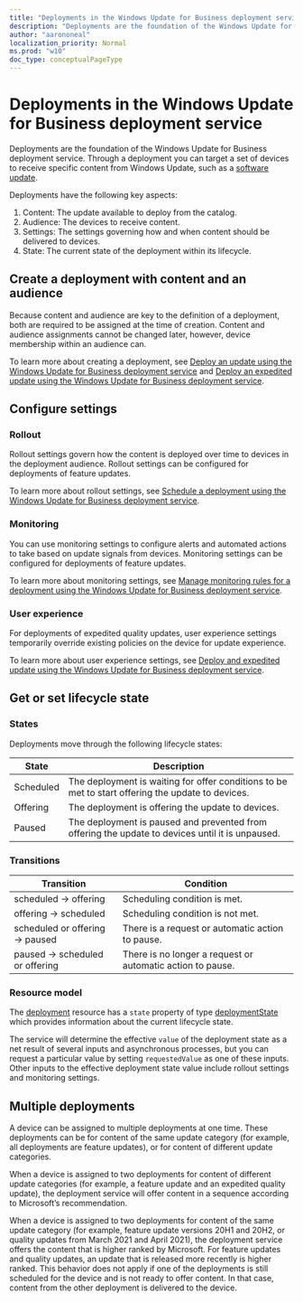 ```yaml
---
title: "Deployments in the Windows Update for Business deployment service"
description: "Deployments are the foundation of the Windows Update for Business deployment service. Through a deployment you can target a set of devices to receive specific content from Windows Update, such as a software update."
author: "aarononeal"
localization_priority: Normal
ms.prod: "w10"
doc_type: conceptualPageType
---
```


# Deployments in the Windows Update for Business deployment service

Deployments are the foundation of the Windows Update for Business deployment service. Through a deployment you can target a set of devices to receive specific content from Windows Update, such as a [software update](windowsupdates-software-updates.md).

Deployments have the following key aspects:

1. Content: The update available to deploy from the catalog.
2. Audience: The devices to receive content.
3. Settings: The settings governing how and when content should be delivered to devices.
4. State: The current state of the deployment within its lifecycle.

## Create a deployment with content and an audience

Because content and audience are key to the definition of a deployment, both are required to be assigned at the time of creation. Content and audience assignments cannot be changed later, however, device membership within an audience can.

To learn more about creating a deployment, see [Deploy an update using the Windows Update for Business deployment service](windowsupdates-deploy-update.md) and [Deploy an expedited update using the Windows Update for Business deployment service](windowsupdates-deploy-expedited-update.md).

## Configure settings

### Rollout

Rollout settings govern how the content is deployed over time to devices in the deployment audience. Rollout settings can be configured for deployments of feature updates.

To learn more about rollout settings, see [Schedule a deployment using the Windows Update for Business deployment service](windowsupdates-schedule-deployment.md).

### Monitoring

You can use monitoring settings to configure alerts and automated actions to take based on update signals from devices. Monitoring settings can be configured for deployments of feature updates.

To learn more about monitoring settings, see [Manage monitoring rules for a deployment using the Windows Update for Business deployment service](windowsupdates-manage-monitoring-rules.md).

### User experience

For deployments of expedited quality updates, user experience settings temporarily override existing policies on the device for update experience.

To learn more about user experience settings, see [Deploy and expedited update using the Windows Update for Business deployment service](windowsupdates-deploy-expedited-update.md).

## Get or set lifecycle state

### States

Deployments move through the following lifecycle states:

| State     | Description                                                                                       |
|-----------|---------------------------------------------------------------------------------------------------|
| Scheduled | The deployment is waiting for offer conditions to be met to start offering the update to devices. |
| Offering  | The deployment is offering the update to devices.                                                 |
| Paused    | The deployment is paused and prevented from offering the update to devices until it is unpaused.  |


### Transitions

| Transition                     | Condition                                |
|--------------------------------|------------------------------------------|
| scheduled → offering           | Scheduling condition is met.             |
| offering → scheduled           | Scheduling condition is not met.         |
| scheduled or offering → paused | There is a request or automatic action to pause. |
| paused → scheduled or offering | There is no longer a request or automatic action to pause. |

### Resource model

The [deployment](/graph/api/resources/windowsupdates-deployment) resource has a `state` property of type [deploymentState](/graph/api/resources/windowsupdates-deploymentstate) which provides information about the current lifecycle state.

The service will determine the effective `value` of the deployment state as a net result of several inputs and asynchronous processes, but you can request a particular value by setting `requestedValue` as one of these inputs. Other inputs to the effective deployment state value include rollout settings and monitoring settings.

## Multiple deployments

A device can be assigned to multiple deployments at one time. These deployments can be for content of the same update category (for example, all deployments are feature updates), or for content of different update categories.

When a device is assigned to two deployments for content of different update categories (for example, a feature update and an expedited quality update), the deployment service will offer content in a sequence according to Microsoft’s recommendation.

When a device is assigned to two deployments for content of the same update category (for example, feature update versions 20H1 and 20H2, or quality updates from March 2021 and April 2021), the deployment service offers the content that is higher ranked by Microsoft. For feature updates and quality updates, an update that is released more recently is higher ranked. This behavior does not apply if one of the deployments is still scheduled for the device and is not ready to offer content. In that case, content from the other deployment is delivered to the device.
